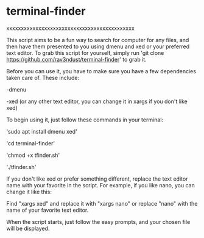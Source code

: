# terminal-finder

xxxxxxxxxxxxxxxxxxxxxxxxxxxxxxxxxxxxxxxxxxxx

This script aims to be a fun way to search for computer for any files, and then have them presented to you using dmenu and xed or your preferred text editor. 
To grab this script for yourself, simply run 'git clone https://github.com/rav3ndust/terminal-finder' to grab it. 

Before you can use it, you have to make sure you have a few dependencies taken care of. These include: 

-dmenu

-xed (or any other text editor, you can change it in xargs if you don't like xed)

To begin using it, just follow these commands in your terminal: 

'sudo apt install dmenu xed'

'cd terminal-finder'

'chmod +x tfinder.sh'

'./tfinder.sh'

If you don't like xed or prefer something different, replace the text editor name with your favorite in the script. 
For example, if you like nano, you can change it like this: 

Find "xargs xed" and replace it with "xargs nano" or replace "nano" with the name of your favorite text editor.


When the script starts, just follow the easy prompts, and your chosen file will be displayed.
